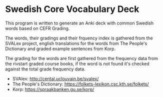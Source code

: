 # Swedish Core Vocabulary Deck

This program is written to generate an Anki deck with common Swedish words based on CEFR Grading.

The words, their gradings and their frquency index is gathered from the SVALex project, english translations for the words from The People's Dictionary and graded example sentences from Korp. 

The grading for the words are first gathered from the frequency data from the rivstart graded course books, if the word is not found it's checked against the total grade frequency data.

- SVAlex: http://cental.uclouvain.be/svalex/
- The People's Dictionary: https://folkets-lexikon.csc.kth.se/folkets/
- Korp: https://spraakbanken.gu.se/korp/
